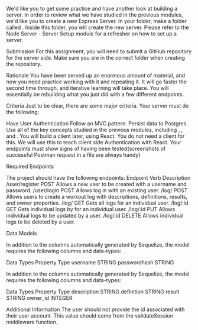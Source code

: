 We'd like you to get some practice and have another look at building a server. In order to review what we have studied in the previous modules, we'd like you to create a new Express Server. In your  folder, make a folder called . Inside this folder, you will create the new server. Please refer to the Node Server - Server Setup module for a refresher on how to set up a server.

 

Submission
For this assignment, you will need to submit a GitHub repository for the server side. Make sure you are in the correct folder when creating the repository.

 

Rationale
You have been served up an enormous amount of material, and now you need practice working with it and repeating it. It will go faster the second time through, and iterative learning will take place. You will essentially be rebuilding what you just did with a few different endpoints.

 

Criteria
Just to be clear, there are some major criteria. Your server must do the following:

Have User Authentication
Follow an MVC pattern.
Persist data to Postgres.
Use all of the key concepts studied in the previous modules, including , , and .
You will build a client later, using React. You do not need a client for this. We will use this to teach client side Authentication with React.
Your endpoints must show signs of having been tested(screenshots of successful Postman request in a  file are always handy)
 

Required Endpoints
 

The project should have the following endpoints:
Endpoint	Verb	Description
/user/register	POST	Allows a new user to be created with a username and password.
/user/login	POST	Allows log in with an existing user.
/log/	POST	Allows users to create a workout log with descriptions, definitions, results, and owner properties.
/log/	GET	Gets all logs for an individual user.
/log/:id	GET	Gets individual logs by  for an individual user.
/log/:id	PUT	Allows individual logs to be updated by a user.
/log/:id	DELETE	Allows individual logs to be deleted by a user.
 

Data Models

In addition to the columns automatically generated by Sequelize, the  model requires the following columns and data-types:

Data Types
Property	Type
username	STRING
passwordhash	STRING
 


In addition to the columns automatically generated by Sequelize, the  model requires the following columns and data-types:

Data Types
Property	Type
description	STRING
definition	STRING
result	STRING
owner_id	INTEGER
 

Additional Information
The user should not provide the id associated with their user account. This value should come from the validateSession middleware function. 